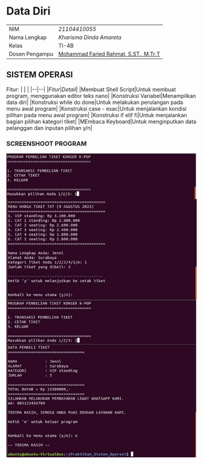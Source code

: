 # Data Diri

|  |  |
|--|--|
|NIM|*21104410055*|
|Nama Lengkap|*Kharisma Dinda Amareta*|
|Kelas|TI-4B|
|Dosen Pengampu|[Mohammad Faried Rahmat, S.ST., M.Tr.T](https://github.com/mrhmt80)

## SISTEM OPERASI
Fitur:
|  |  |
|--|--|
|*Fitur*|*Detail*|
|Membuat Shell Script|Untuk membuat program, menggunakan editor teks nano|
|Konstruksi Variabel|Menampilkan data diri|
|Konstruksi while do done|Untuk melakukan perulangan pada menu awal program|
|Konstruksi case - esac|Untuk menjalankan kondisi pilihan pada menu awal program|
|Konstruksi if elif fi|Untuk menjalankan bagian pilihan kategori tiket|
|MEmbaca Keyboard|Untuk menginputkan data pelanggan dan inputan pilihan y/n|

### SCREENSHOOT PROGRAM
![Program Pembelian Tiket Konser K-Pop](https://github.com/Kharismada18/-Tugas-Sisop-4B-21104410055/blob/main/Tampilan%20Program.jpg)
